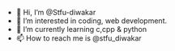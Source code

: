 - 👋 Hi, I’m @Stfu-diwakar
- 👀 I’m interested in coding, web development.
- 🌱 I’m currently learning c,cpp & python 
- 📫 How to reach me is @stfu_diwakar

<!---
Stfu-diwakar/Stfu-diwakar is a ✨ special ✨ repository because its `README.md` (this file) appears on your GitHub profile.
You can click the Preview link to take a look at your changes.
--->
